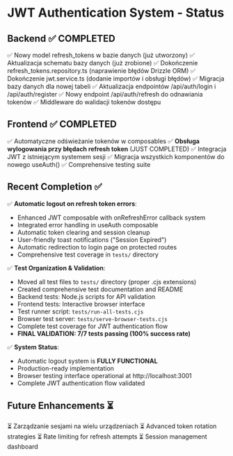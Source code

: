 # JWT Authentication System - Status

## Backend ✅ COMPLETED
✅ Nowy model refresh_tokens w bazie danych (już utworzony)
✅ Aktualizacja schematu bazy danych (już zrobione)
✅ Dokończenie refresh_tokens.repository.ts (naprawienie błędów Drizzle ORM)
✅ Dokończenie jwt.service.ts (dodanie importów i obsługi błędów)
✅ Migracja bazy danych dla nowej tabeli
✅ Aktualizacja endpointów /api/auth/login i /api/auth/register
✅ Nowy endpoint /api/auth/refresh do odnawiania tokenów
✅ Middleware do walidacji tokenów dostępu

## Frontend ✅ COMPLETED
✅ Automatyczne odświeżanie tokenów w composables
✅ **Obsługa wylogowania przy błędach refresh token** (JUST COMPLETED)
✅ Integracja JWT z istniejącym systemem sesji
✅ Migracja wszystkich komponentów do nowego useAuth()
✅ Comprehensive testing suite

## Recent Completion ✅
✅ **Automatic logout on refresh token errors**:
   - Enhanced JWT composable with onRefreshError callback system
   - Integrated error handling in useAuth composable  
   - Automatic token clearing and session cleanup
   - User-friendly toast notifications ("Session Expired")
   - Automatic redirection to login page on protected routes
   - Comprehensive test coverage in `tests/` directory

✅ **Test Organization & Validation**:
   - Moved all test files to `tests/` directory (proper .cjs extensions)
   - Created comprehensive test documentation and README
   - Backend tests: Node.js scripts for API validation
   - Frontend tests: Interactive browser interface
   - Test runner script: `tests/run-all-tests.cjs`
   - Browser test server: `tests/serve-browser-tests.cjs`
   - Complete test coverage for JWT authentication flow
   - **FINAL VALIDATION: 7/7 tests passing (100% success rate)**

✅ **System Status**:
   - Automatic logout system is **FULLY FUNCTIONAL**
   - Production-ready implementation
   - Browser testing interface operational at http://localhost:3001
   - Complete JWT authentication flow validated

## Future Enhancements ⏳
⏳ Zarządzanie sesjami na wielu urządzeniach
⏳ Advanced token rotation strategies
⏳ Rate limiting for refresh attempts
⏳ Session management dashboard